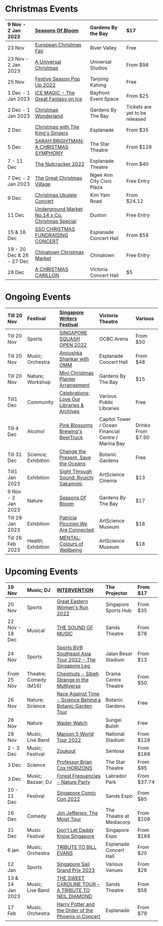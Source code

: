 # Christmas Events

|9 Nov - 2 Jan 2023|[Seasons Of Bloom](https://www.gardensbythebay.com.sg/en/things-to-do/calendar-of-events/seasons-of-bloom.html)|Gardens By the Bay|$17|
|:-|:-|:-|:-|
|23 Nov|[European Christmas Fair](https://www.eventbrite.sg/e/european-christmas-fair-xmas-market-tickets-439372995457?aff=ebdssbdestsearch&keep_tld=1)|River Valley|Free|
|23 Nov - 2 Jan 2023|[A Universal Christmas](https://www.rwsentosa.com/en/promotions/merry-million-moments/a-universal-christmas)|Universal Studios|From $98|
|25 Nov|[Festive Season Pop Up 2022](https://www.eventbrite.sg/e/festive-season-pop-up-2022-tickets-443087736347?aff=ebdssbdestsearch)|Tanjong Katong|Free|
|1 Dec - 1 Jan 2023|[ICE MAGIC - The Great Fantasy on Ice](https://www.sistic.com.sg/events/icemagic2022)|Bayfront Event Space|From $25|
|2 Dec - 1 Jan 2023|[Christmas Wonderland](https://christmaswonderland.sg/)|Gardens By The Bay|Tickets are yet to be released|
|2 Dec|[Christmas with The King's Singers](https://www.esplanade.com/whats-on/festivals-and-series/festivals/2022/voices-a-festival-of-song/events/christmas-with-the-kings-singers#synopsis)|Esplanade|From $35|
|5 Dec|[SARAH BRIGHTMAN: A CHRISTMAS SYMPHONY](https://www.thestar.sg/event/sarah-brightman-christmas-symphony/)|The Star Theatre|From $128|
|7 - 11 Dec|[The Nutcracker 2022](https://singaporeballet.org/performance/nutcracker22/)|Esplanade Theatre|From $40|
|7 Dec - 2 Jan 2023|[The Great Christmas Village](https://youthopia.sg/read/great-christmas-village-to-return-after-two-year-hiatus-includes-light-displays-live-music-food-stalls/)|Ngee Ann City Civic Plaza|Free Entry|
|9 Dec|[Christmas Ukulele Concert](https://www.eventbrite.sg/e/christmas-ukulele-concert-tickets-423951178387?aff=ebdssbdestsearch)|Kim Yam Road|From $24.12|
|11 Dec|[Underground Market No.14 x Co. Christmas Special](https://www.instagram.com/accounts/login/?next=%2Funderground_mkt%2F&source=omni_redirect)|Duxton|Free Entry|
|15 & 16 Dec|[SSO CHRISTMAS FUNDRAISING CONCERT](https://www.sso.org.sg/orchestra-season/christmas-fundraising-concert)|Esplanade Concert Hall|From $58|
|19 - 20 Dec & 26 - 27 Dec|[Chinatown Christmas Market](https://chinatown.sg/event/chinatown-christmas-market/)|Chinatown|Free Entry|
|28 Dec|[A CHRISTMAS CARILLON](https://www.sso.org.sg/vchpresents/christmas-carillon)|Victoria Concert Hall|$5|

# Ongoing Events

|Till 20 Nov|Festival|[Singapore Writers Festival](https://www.singaporewritersfestival.com/?gclid=EAIaIQobChMIsO6Nx876-gIVTg4rCh1fzwF2EAAYASAAEgKhLPD_BwE)|Victoria Theatre|Various|
|:-|:-|:-|:-|:-|
|Till 20 Nov|Sports|[SINGAPORE SQUASH OPEN 2022](https://www.psaworldtour.com/tournament/marigold-singapore-squash-open-2022/)|OCBC Arena|From $50|
|Till 20 Nov|Music; Orchestra|[Anoushka Shankar with OMM](https://www.esplanade.com/whats-on/festivals-and-series/festivals/2022/kalaa-utsavam/programmes/anoushka-shankar)|Esplanade Concert Hall|From $48|
|Till 20 Nov|Nature; Workshop|[Mini Christmas Planter Arrangement](https://www.gardensbythebay.com.sg/en/things-to-do/calendar-of-events/get-crafty-mini-christmas-planter-arrangement.html)|Gardens By The Bay|$15|
|Till1 Dec|Community|[Celebrations; Love Our Libraries & Archives](https://www.eventbrite.sg/e/celebrations-tickets-431476396517?aff=ebdssbdestsearch)|Various Public Libraries|Free|
|Till 4 Dec|Alcohol|[Pink Blossoms Brewing's BeerTruck](https://pinkblossomsbrewing.com/#home)|Capitol Tower / Ocean Financial Centre / Marina Bay|Drinks From $7.90|
|Till 31 Dec|Science; Exhibition|[Change the Present, Save the Oceans](https://www.nparks.gov.sg/sbg/whats-happening/calendar-of-events/exhibition--change-the-present,-save-the-oceans)|Botanic Gardens|Free|
|Till1 Jan 2023|Exhibition|[Sight Through Sound: Ryuichi Sakamoto](https://www.marinabaysands.com/museum/events/ryuichi-sakamoto.html)|ArtScience Cinema|$13|
|9 Nov - 2 Jan 2023|Nature|[Seasons Of Bloom](https://www.gardensbythebay.com.sg/en/things-to-do/calendar-of-events/seasons-of-bloom.html)|Gardens By The Bay|$17|
|Till 29 Jan 2023|Exhibition|[Patricia Piccinini We Are Connected](https://www.marinabaysands.com/museum/exhibitions/patricia-piccinini.html)|ArtScience Museum|$18|
|Till 26 Feb 2023|Health; Exhibition|[MENTAL: Colours of Wellbeing](https://www.marinabaysands.com/museum/exhibitions/mental.html)|ArtScience Museum|$18|

# Upcoming Events

|19 Nov|Music; DJ|[INTERVENTION](https://theprojector.sg/films-and-events/intervention/)|The Projector|From $17|
|:-|:-|:-|:-|:-|
|20 Nov|Sports|[Great Eastern Women's Run 2022](https://www.greateasternlife.com/greateasternwomensrun/index.html)|Singapore Sports Hub|From $35|
|22 Nov - 18 Dec|Musical|[THE SOUND OF MUSIC](https://www.marinabaysands.com/entertainment/shows/the-sound-of-music.html)|Sands Theatre|From $78|
|24 Nov|Sports|[Sports BVB Southeast Asia Tour 2022 - The Singapore Leg](https://www.sistic.com.sg/events/bvb1122)|Jalan Besar Stadium|From $13|
|From 25 Nov|Theatre; Comedy (M16)|[Chestnuts - Sibeh Strange in the Multiverse](https://www.sistic.com.sg/events/chestnuts1122)|Drama Centre Theatre|From $50|
|26 Nov|Nature; Science|[Race Against Time - Science Behind a Botanic Garden Tour](https://www.nparks.gov.sg/sbg/whats-happening/calendar-of-events/rat-tour-nov)|Botanic Gardens|Free|
|26 Nov|Nature|[Wader Watch](https://www.nparks.gov.sg/activities/events-and-workshops/2022/11/wader-watch-26-nov)|Sungei Buloh|Free|
|28 Nov|Music; Live Band|[Maroon 5 World Tour 2022](https://ticketmaster.sg/activity/detail/22_maroon5)|National Stadium|From $128|
|2 - 3 Dec|Music; Festival|[Zoukout](https://www.zoukout.com/)|Sentosa|From $168|
|3 Dec|Science|[Professor Brian Cox HORIZONS](https://www.thestar.sg/event/professor-brian-cox-horizons-21st-century-space-odyssey-g/)|The Star Theatre|From $95|
|3 Dec|Music; Bazaar; DJ|[Forest Frequencies - Nature Party](https://www.eventbrite.sg/e/forest-frequencies-nature-party-tickets-454648775727?aff=ebdssbdestsearch)|Labrador Park|From $37.74|
|10 - 11 Dec|Festival|[Singapore Comic Con 2022](https://www.singaporecomiccon.com/sgccticketinfo)|Sands Expo|From $85|
|16 Dec|Comedy|[Jim Jefferies: The Moist Tour](https://ticketmaster.sg/activity/detail/22_jimjefferies)|The Theatre at Mediacorp|From $108|
|31 Dec|Music Festival|[Don't Let Daddy Know Singapore](https://sg.bookmyshow.com/e/DLDKSG22)|Singapore Expo|From $168|
|6 jan|Music; Orchestra|[TRIBUTE TO BILL EVANS](https://www.sso.org.sg/orchestra-season/sso-pops-tribute-to-bill-evans)|Esplanade Concert Hall|From $20|
|12 Jan|Sports|[Singapore Sail Grand Prix 2023](https://ticketmaster.sg/activity/detail/23_sailgp2023)|Various Venues|From $28|
|13 & 14 Jan 2023|Music; Live Band|[THE SWEET CAROLINE TOUR – A TRIBUTE TO NEIL DIAMOND](https://www.marinabaysands.com/entertainment/shows/the-sweet-caroline-tour.html)|Sands Theatre|From $58|
|17 Feb|Music; Orchestra|[Harry Potter and the Order of the Phoenix in Concert](https://www.sistic.com.sg/events/harry0223)|Esplanade|From $79|

&#x200B;